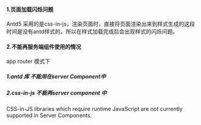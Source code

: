 #### 1.页面加载闪烁问题

Antd5 采用的是css-in-js，渲染页面时，直接将页面渲染出来到样式生成的这段时间是没有antd样式的，所以在样式加载完成后会出现样式的闪烁问题。

#### 2.不能再服务端组件使用的情况

app router 模式下

##### 1.antd 库 不能用在server Component中

##### 2.css-in-js 不能再server component 中

 CSS-in-JS libraries which require runtime JavaScript are not currently supported in Server Components.